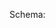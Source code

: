 Schema:
<script src="/standard/static/docson/widget.js" data-schema="../../../release-schema.json"></script>